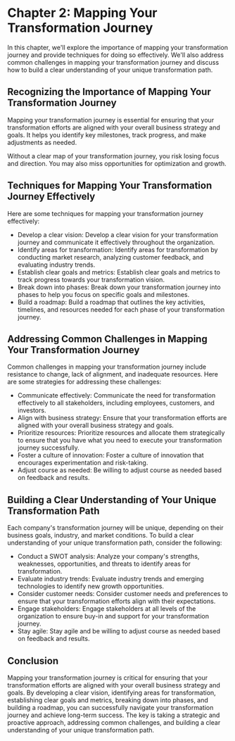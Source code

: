 Chapter 2: Mapping Your Transformation Journey
==============================================

In this chapter, we'll explore the importance of mapping your transformation journey and provide techniques for doing so effectively. We'll also address common challenges in mapping your transformation journey and discuss how to build a clear understanding of your unique transformation path.

Recognizing the Importance of Mapping Your Transformation Journey
-----------------------------------------------------------------

Mapping your transformation journey is essential for ensuring that your transformation efforts are aligned with your overall business strategy and goals. It helps you identify key milestones, track progress, and make adjustments as needed.

Without a clear map of your transformation journey, you risk losing focus and direction. You may also miss opportunities for optimization and growth.

Techniques for Mapping Your Transformation Journey Effectively
--------------------------------------------------------------

Here are some techniques for mapping your transformation journey effectively:

* Develop a clear vision: Develop a clear vision for your transformation journey and communicate it effectively throughout the organization.
* Identify areas for transformation: Identify areas for transformation by conducting market research, analyzing customer feedback, and evaluating industry trends.
* Establish clear goals and metrics: Establish clear goals and metrics to track progress towards your transformation vision.
* Break down into phases: Break down your transformation journey into phases to help you focus on specific goals and milestones.
* Build a roadmap: Build a roadmap that outlines the key activities, timelines, and resources needed for each phase of your transformation journey.

Addressing Common Challenges in Mapping Your Transformation Journey
-------------------------------------------------------------------

Common challenges in mapping your transformation journey include resistance to change, lack of alignment, and inadequate resources. Here are some strategies for addressing these challenges:

* Communicate effectively: Communicate the need for transformation effectively to all stakeholders, including employees, customers, and investors.
* Align with business strategy: Ensure that your transformation efforts are aligned with your overall business strategy and goals.
* Prioritize resources: Prioritize resources and allocate them strategically to ensure that you have what you need to execute your transformation journey successfully.
* Foster a culture of innovation: Foster a culture of innovation that encourages experimentation and risk-taking.
* Adjust course as needed: Be willing to adjust course as needed based on feedback and results.

Building a Clear Understanding of Your Unique Transformation Path
-----------------------------------------------------------------

Each company's transformation journey will be unique, depending on their business goals, industry, and market conditions. To build a clear understanding of your unique transformation path, consider the following:

* Conduct a SWOT analysis: Analyze your company's strengths, weaknesses, opportunities, and threats to identify areas for transformation.
* Evaluate industry trends: Evaluate industry trends and emerging technologies to identify new growth opportunities.
* Consider customer needs: Consider customer needs and preferences to ensure that your transformation efforts align with their expectations.
* Engage stakeholders: Engage stakeholders at all levels of the organization to ensure buy-in and support for your transformation journey.
* Stay agile: Stay agile and be willing to adjust course as needed based on feedback and results.

Conclusion
----------

Mapping your transformation journey is critical for ensuring that your transformation efforts are aligned with your overall business strategy and goals. By developing a clear vision, identifying areas for transformation, establishing clear goals and metrics, breaking down into phases, and building a roadmap, you can successfully navigate your transformation journey and achieve long-term success. The key is taking a strategic and proactive approach, addressing common challenges, and building a clear understanding of your unique transformation path.
